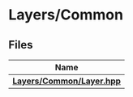 # Layers/Common



## Files

| Name           |
| -------------- |
| **[Layers/Common/Layer.hpp](_layer_8hpp.md#file-layer.hpp)**  |
